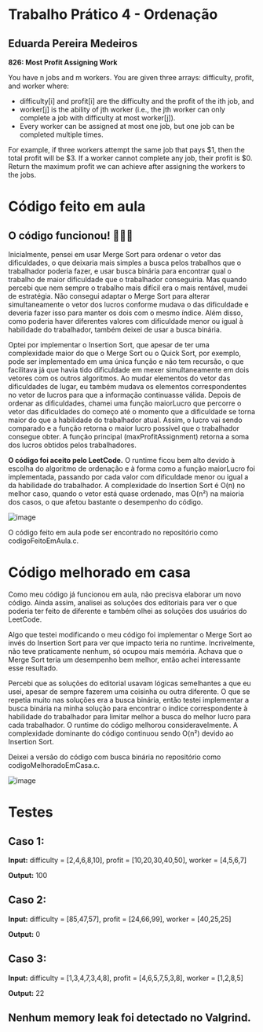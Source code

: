 # Trabalho Prático 4 - Ordenação
## Eduarda Pereira Medeiros

**826: Most Profit Assigning Work**

You have n jobs and m workers. You are given three arrays: difficulty, profit, and worker where:

* difficulty[i] and profit[i] are the difficulty and the profit of the ith job, and
* worker[j] is the ability of jth worker (i.e., the jth worker can only complete a job with difficulty at most worker[j]).
* Every worker can be assigned at most one job, but one job can be completed multiple times.

For example, if three workers attempt the same job that pays $1, then the total profit will be $3. If a worker cannot complete any job, their profit is $0.
Return the maximum profit we can achieve after assigning the workers to the jobs.

# Código feito em aula
## O código funcionou! 🎉🎉🎉

Inicialmente, pensei em usar Merge Sort para ordenar o vetor das dificuldades, o que deixaria mais simples a busca pelos trabalhos que o trabalhador poderia fazer, e usar busca binária para encontrar qual o trabalho de maior dificuldade que o trabalhador conseguiria. Mas quando percebi que nem sempre o trabalho mais difícil era o mais rentável, mudei de estratégia. Não consegui adaptar o Merge Sort para alterar simultaneamente o vetor dos lucros conforme mudava o das dificuldade e deveria fazer isso para manter os dois com o mesmo índice. Além disso, como poderia haver diferentes valores com dificuldade menor ou igual à habilidade do trabalhador, também deixei de usar a busca binária.

Optei por implementar o Insertion Sort, que apesar de ter uma complexidade maior do que o Merge Sort ou o Quick Sort, por exemplo, pode ser implementado em uma única função e não tem recursão, o que facilitava já que havia tido dificuldade em mexer simultaneamente em dois vetores com os outros algoritmos. Ao mudar elementos do vetor das dificuldades de lugar, eu também mudava os elementos correspondentes no vetor de lucros para que a informação continuasse válida. Depois de ordenar as dificuldades, chamei uma função maiorLucro que percorre o vetor das dificuldades do começo até o momento que a dificuldade se torna maior do que a habilidade do trabalhador atual. Assim, o lucro vai sendo comparado e a função retorna o maior lucro possível que o trabalhador consegue obter. A função principal (maxProfitAssignment) retorna a soma dos lucros obtidos pelos trabalhadores.

**O código foi aceito pelo LeetCode.** O runtime ficou bem alto devido à escolha do algoritmo de ordenação e à forma como a função maiorLucro foi implementada, passando por cada valor com dificuldade menor ou igual a da habilidade do trabalhador. A complexidade do Insertion Sort é O(n) no melhor caso, quando o vetor está quase ordenado, mas O(n²) na maioria dos casos, o que afetou bastante o desempenho do código.

![image](https://github.com/user-attachments/assets/7951b62c-a684-4dc4-b5c1-7b71ee2bef32)

O código feito em aula pode ser encontrado no repositório como codigoFeitoEmAula.c.

# Código melhorado em casa

Como meu código já funcionou em aula, não precisva elaborar um novo código. Ainda assim, analisei as soluções dos editoriais para ver o que poderia ter feito de diferente e também olhei as soluções dos usuários do LeetCode. 

Algo que testei modificando o meu código foi implementar o Merge Sort ao invés do Insertion Sort para ver que impacto teria no runtime. Incrivelmente, não teve praticamente nenhum, só ocupou mais memória. Achava que o Merge Sort teria um desempenho bem melhor, então achei interessante esse resultado.

Percebi que as soluções do editorial usavam lógicas semelhantes a que eu usei, apesar de sempre fazerem uma coisinha ou outra diferente. O que se repetia muito nas soluções era a busca binária, então testei implementar a busca binária na minha solução para encontrar o índice correspondente à habilidade do trabalhador para limitar melhor a busca do melhor lucro para cada trabalhador. O runtime do código melhorou consideravelmente. A complexidade dominante do código continuou sendo O(n²) devido ao Insertion Sort.

Deixei a versão do código com busca binária no repositório como codigoMelhoradoEmCasa.c.

![image](https://github.com/user-attachments/assets/dab21492-7807-4394-bddf-d6a9651f3166)

# Testes
## Caso 1:
**Input:**
difficulty = [2,4,6,8,10], profit = [10,20,30,40,50], worker = [4,5,6,7]

**Output:** 100

## Caso 2:
**Input:**
difficulty = [85,47,57], profit = [24,66,99], worker = [40,25,25]

**Output:** 0

## Caso 3:
**Input:**
difficulty = [1,3,4,7,3,4,8], profit = [4,6,5,7,5,3,8], worker = [1,2,8,5]

**Output:** 22

## **Nenhum memory leak foi detectado no Valgrind.**
